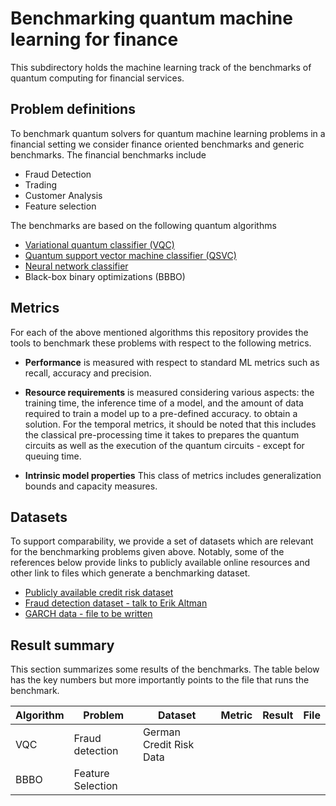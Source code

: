 # Benchmarking quantum machine learning for finance

This subdirectory holds the machine learning track of the benchmarks of quantum computing for financial services.

## Problem definitions

To benchmark quantum solvers for quantum machine learning problems in a financial setting we consider finance oriented benchmarks and generic benchmarks.
The financial benchmarks include

* Fraud Detection
* Trading
* Customer Analysis
* Feature selection

The benchmarks are based on the following quantum algorithms

* [Variational quantum classifier (VQC)](https://github.com/Qiskit/qiskit-machine-learning/blob/main/qiskit_machine_learning/algorithms/classifiers/vqc.py) 
* [Quantum support vector machine classifier (QSVC)](https://github.com/Qiskit/qiskit-machine-learning/blob/main/qiskit_machine_learning/algorithms/classifiers/qsvc.py)
* [Neural network classifier](https://github.com/Qiskit/qiskit-machine-learning/blob/main/qiskit_machine_learning/algorithms/classifiers/neural_network_classifier.py)
* Black-box binary optimizations (BBBO)

## Metrics  

For each of the above mentioned algorithms this repository provides the tools to benchmark these problems with respect to the following metrics.

* **Performance** is measured with respect to standard ML metrics such as recall, accuracy and precision.

* **Resource requirements** is measured considering various aspects: the training time, the inference time of a model, and the amount of data required to train a model up to a pre-defined accuracy. to obtain a solution.
  For the temporal metrics, it should be noted that this includes the classical pre-processing time it takes to prepares the quantum circuits as well as the execution of the quantum circuits - except for queuing time.
  
* **Intrinsic model properties** This class of metrics includes generalization bounds and capacity measures.

## Datasets

To support comparability, we provide a set of datasets which are relevant for the benchmarking problems given above.
Notably, some of the references below provide links to publicly available online resources and other link to files which generate a benchmarking dataset.

* [Publicly available credit risk dataset](online:http://archive.ics.uci.edu/ml/machine-learning-databases/statlog/german/german.data)
* [Fraud detection dataset - talk to Erik Altman]()
* [GARCH data - file to be written]()

## Result summary

This section summarizes some results of the benchmarks. 
The table below has the key numbers but more importantly points to the file that runs the benchmark.

| Algorithm | Problem           | Dataset                 | Metric | Result | File |
|-----------|-------------------|-------------------------|--------|--------|------|
| VQC       | Fraud detection   | German Credit Risk Data |        |        |      |
| BBBO      | Feature Selection |                         |        |        |      |

